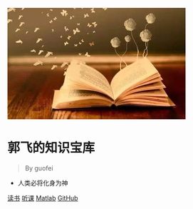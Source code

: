 ![logo](media/pic.jpg)

# 郭飞的知识宝库

> By guofei

* 人类必将化身为神


[读书](http://www.guofei.site/reading/#/_main)
[听课](http://www.guofei.site/reading/course/#/_main)
[Matlab](http://www.guofei.site/reading/matlab/#/_main)
[GitHub](https://github.com/guofei9987/reading/)
